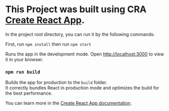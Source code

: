 # This Project was built using CRA [Create React App](https://github.com/facebook/create-react-app).

In the project root directory, you can run it by the following commands:

First, run `npm install` then run `npm start`

Runs the app in the development mode.
Open [http://localhost:3000](http://localhost:3000) to view it in your browser.

### `npm run build`

Builds the app for production to the `build` folder.\
It correctly bundles React in production mode and optimizes the build for the best performance.

You can learn more in the [Create React App documentation](https://facebook.github.io/create-react-app/docs/getting-started).

